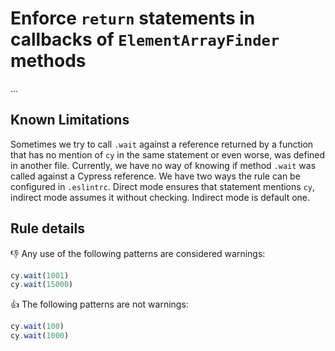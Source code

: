 # Enforce `return` statements in callbacks of `ElementArrayFinder` methods

...

## Known Limitations

Sometimes we try to call `.wait` against a reference returned by a function that has no mention of `cy` in the same statement or even worse, was defined in another file. Currently, we have no way of knowing if method `.wait` was called against a Cypress reference. We have two ways the rule can be configured in `.eslintrc`. Direct mode ensures that statement mentions `cy`, indirect mode assumes it without checking. Indirect mode is default one.

## Rule details

:thumbsdown: Any use of the following patterns are considered warnings:

```js
cy.wait(1001)
cy.wait(15000)
```

:thumbsup: The following patterns are not warnings:

```js
cy.wait(100)
cy.wait(1000)
```
